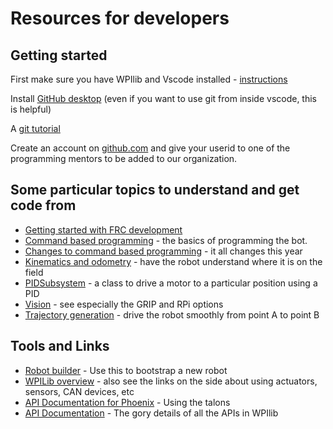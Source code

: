 # Resources for developers

## Getting started
First make sure you have WPIlib and Vscode installed - [instructions](https://wpilib.screenstepslive.com/s/currentCS/m/java/l/1027503-installing-c-and-java-development-tools-for-frc)

Install [GitHub desktop](https://desktop.github.com/) (even if you want to use git from inside vscode, this is helpful)

A [git tutorial](https://guides.github.com/activities/hello-world/)

Create an account on [github.com](https://github.com) and give your userid to one of the programming mentors to be added to our organization.

## Some particular topics to understand and get code from

* [Getting started with FRC development](https://docs.wpilib.org/en/latest/docs/getting-started/getting-started-frc-control-system/intro.html)
* [Command based programming](https://docs.wpilib.org/en/latest/docs/software/commandbased/index.html) - the basics of programming the bot.
* [Changes to command based programming](https://docs.wpilib.org/en/latest/docs/software/commandbased/command-based-changes.html) - it all changes this year
* [Kinematics and odometry](https://docs.wpilib.org/en/latest/docs/software/kinematics-and-odometry/index.html) - have the robot understand where it is on the field
* [PIDSubsystem](https://wpilib.screenstepslive.com/s/currentCS/m/cpp/l/241901-pidsubsystems-for-built-in-pid-control) - a class to drive a motor to a particular position using a PID
* [Vision](https://docs.wpilib.org/en/latest/docs/software/vision-processing/index.html) - see especially the GRIP and RPi options
* [Trajectory generation](https://docs.wpilib.org/en/latest/docs/software/wpilib-tools/path-planning/wpilib-trajectories/trajectorygeneration.html) - drive the robot smoothly from point A to point B

## Tools and Links

* [Robot builder](https://wpilib.screenstepslive.com/s/4485/m/26402/l/255426-overview-of-robotbuilder) - Use this to bootstrap a new robot
* [WPILib overview](http://wpilib.screenstepslive.com/s/currentCS/m/java/l/599696-what-is-wpilib) - also see the links on the side about using actuators, sensors, CAN devices, etc
* [API Documentation for Phoenix](https://phoenix-documentation.readthedocs.io/en/latest/index.html) - Using the talons
* [API Documentation](https://first.wpi.edu/FRC/roborio/release/docs/java/) - The gory details of all the APIs in WPIlib
